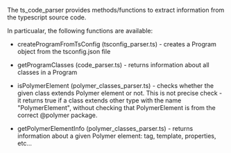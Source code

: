 The ts_code_parser provides methods/functions to extract information from
the typescript source code.

In particualar, the following functions are available:
* createProgramFromTsConfig (tsconfig_parser.ts) - creates a Program object
  from the tsconfig.json file

* getProgramClasses (code_parser.ts) - returns information about all classes in
  a Program

* isPolymerElement (polymer_classes_parser.ts) - checks whether the given class
  extends Polymer element or not. This is not precise check - it returns true
  if a class extends other type with the name "PolymerElement", without checking
  that PolymerElement is from the correct @polymer package. 
   
* getPolymerElementInfo (polymer_classes_parser.ts) - returns information about
  a given Polymer element: tag, template, properties, etc...
